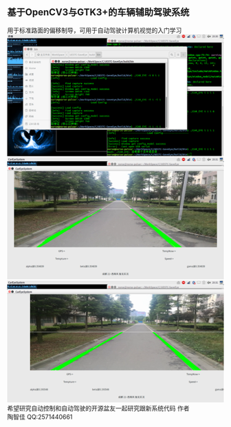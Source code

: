## 基于OpenCV3与GTK3+的车辆辅助驾驶系统
用于标准路面的偏移制导，可用于自动驾驶计算机视觉的入门学习  
![](./1.png)  
![](./2.png)  
![](./3.png)  
希望研究自动控制和自动驾驶的开源盆友一起研究跟新系统代码
作者  
陶智佳
QQ:2571440661
